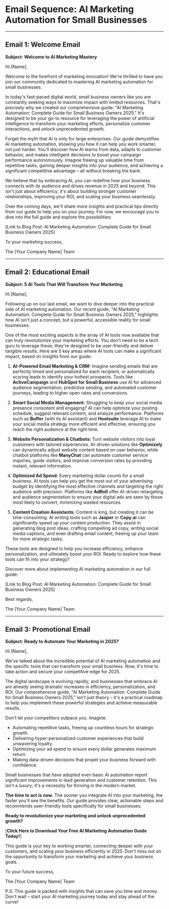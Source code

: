 # Email Sequence: AI Marketing Automation for Small Businesses

---

## Email 1: Welcome Email

**Subject: Welcome to AI Marketing Mastery**

Hi [Name],

Welcome to the forefront of marketing innovation! We're thrilled to have you join our community dedicated to mastering AI marketing automation for small businesses.

In today's fast-paced digital world, small business owners like you are constantly seeking ways to maximize impact with limited resources. That's precisely why we created our comprehensive guide: "AI Marketing Automation: Complete Guide for Small Business Owners 2025." It's designed to be your go-to resource for leveraging the power of artificial intelligence to transform your marketing efforts, personalize customer interactions, and unlock unprecedented growth.

Forget the myth that AI is only for large enterprises. Our guide demystifies AI marketing automation, showing you how it can help you work smarter, not just harder. You'll discover how AI learns from data, adapts to customer behavior, and makes intelligent decisions to boost your campaign performance autonomously. Imagine freeing up valuable time from repetitive tasks, gaining deeper insights into your audience, and achieving a significant competitive advantage – all without breaking the bank.

We believe that by embracing AI, you can redefine how your business connects with its audience and drives revenue in 2025 and beyond. This isn't just about efficiency; it's about building stronger customer relationships, improving your ROI, and scaling your business seamlessly.

Over the coming days, we'll share more insights and practical tips directly from our guide to help you on your journey. For now, we encourage you to dive into the full guide and explore the possibilities:

[Link to Blog Post: AI Marketing Automation: Complete Guide for Small Business Owners 2025]

To your marketing success,

The [Your Company Name] Team

---

## Email 2: Educational Email

**Subject: 5 AI Tools That Will Transform Your Marketing**

Hi [Name],

Following up on our last email, we want to dive deeper into the practical side of AI marketing automation. Our recent guide, "AI Marketing Automation: Complete Guide for Small Business Owners 2025," highlights how AI isn't just a concept, but a powerful, accessible reality for small businesses.

One of the most exciting aspects is the array of AI tools now available that can truly revolutionize your marketing efforts. You don't need to be a tech guru to leverage these; they're designed to be user-friendly and deliver tangible results. Here are 5 key areas where AI tools can make a significant impact, based on insights from our guide:

1.  **AI-Powered Email Marketing & CRM:** Imagine sending emails that are perfectly timed and personalized for each recipient, or automatically scoring leads to identify your hottest prospects. Tools like **ActiveCampaign** and **HubSpot for Small Business** use AI for advanced audience segmentation, predictive sending, and automated customer journeys, leading to higher open rates and conversions.

2.  **Smart Social Media Management:** Struggling to keep your social media presence consistent and engaging? AI can help optimize your posting schedule, suggest relevant content, and analyze performance. Platforms such as **Buffer** (with its AI assistant) and **Hootsuite** leverage AI to make your social media strategy more efficient and effective, ensuring you reach the right audience at the right time.

3.  **Website Personalization & Chatbots:** Turn website visitors into loyal customers with tailored experiences. AI-driven solutions like **Optimizely** can dynamically adjust website content based on user behavior, while chatbot platforms like **ManyChat** can automate customer service inquiries, guide visitors, and improve conversion rates by providing instant, relevant information.

4.  **Optimized Ad Spend:** Every marketing dollar counts for a small business. AI tools can help you get the most out of your advertising budget by identifying the most effective channels and targeting the right audience with precision. Platforms like **AdRoll** offer AI-driven retargeting and audience segmentation to ensure your digital ads are seen by those most likely to convert, minimizing wasted resources.

5.  **Content Creation Assistants:** Content is king, but creating it can be time-consuming. AI writing tools such as **Jasper** or **Copy.ai** can significantly speed up your content production. They assist in generating blog post ideas, crafting compelling ad copy, writing social media captions, and even drafting email content, freeing up your team for more strategic tasks.

These tools are designed to help you increase efficiency, enhance personalization, and ultimately boost your ROI. Ready to explore how these tools can fit into your strategy?

Discover more about implementing AI marketing automation in our full guide:

[Link to Blog Post: AI Marketing Automation: Complete Guide for Small Business Owners 2025]

Best regards,

The [Your Company Name] Team

---

## Email 3: Promotional Email

**Subject: Ready to Automate Your Marketing in 2025?**

Hi [Name],

We've talked about the incredible potential of AI marketing automation and the specific tools that can transform your small business. Now, it's time to take action and secure your competitive edge for 2025.

The digital landscape is evolving rapidly, and businesses that embrace AI are already seeing dramatic increases in efficiency, personalization, and ROI. Our comprehensive guide, "AI Marketing Automation: Complete Guide for Small Business Owners 2025," isn't just theory – it's a practical roadmap to help you implement these powerful strategies and achieve measurable results.

Don't let your competitors outpace you. Imagine: 
*   Automating repetitive tasks, freeing up countless hours for strategic growth.
*   Delivering hyper-personalized customer experiences that build unwavering loyalty.
*   Optimizing your ad spend to ensure every dollar generates maximum return.
*   Making data-driven decisions that propel your business forward with confidence.

Small businesses that have adopted even basic AI automation report significant improvements in lead generation and customer retention. This isn't a luxury; it's a necessity for thriving in the modern market.

**The time to act is now.** The sooner you integrate AI into your marketing, the faster you'll see the benefits. Our guide provides clear, actionable steps and recommends user-friendly tools specifically for small businesses.

**Ready to revolutionize your marketing and unlock unprecedented growth?**

[**Click Here to Download Your Free AI Marketing Automation Guide Today!**]

This guide is your key to working smarter, connecting deeper with your customers, and scaling your business efficiently in 2025. Don't miss out on the opportunity to transform your marketing and achieve your business goals.

To your future success,

The [Your Company Name] Team

P.S. This guide is packed with insights that can save you time and money. Don't wait – start your AI marketing journey today and stay ahead of the curve!